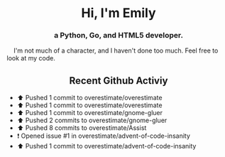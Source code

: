 <h1 align="center">Hi, I'm Emily</h1>
<h3 align="center">a Python, Go, and HTML5 developer.</h3>

&nbsp;&nbsp;&nbsp;&nbsp;I'm not much of a character, and I haven't done too much. Feel free to look at my code.

<h2 align="center">Recent Github Activiy</h2>

* ⬆️ Pushed 1 commit to overestimate/overestimate
* ⬆️ Pushed 1 commit to overestimate/overestimate
* ⬆️ Pushed 1 commit to overestimate/gnome-gluer
* ⬆️ Pushed 2 commits to overestimate/gnome-gluer
* ⬆️ Pushed 8 commits to overestimate/Assist
* ❗️ Opened issue #1 in overestimate/advent-of-code-insanity
* ⬆️ Pushed 1 commit to overestimate/advent-of-code-insanity
